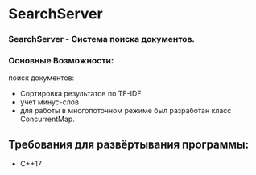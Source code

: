 # SearchServer
### SearchServer - Система поиска документов.

### Основные Возможности: 
поиск документов:
- Сортировка результатов по TF-IDF
- учет минус-слов
- для работы в многопоточном режиме был разработан класс ConcurrentMap.

## Требования для развёртывания программы:
- C++17
